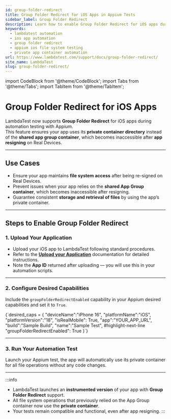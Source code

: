 ```yaml
---
id: group-folder-redirect
title: Group Folder Redirect for iOS Apps in Appium Tests
sidebar_label: Group Folder Redirect
description: Learn how to enable Group Folder Redirect for iOS apps during Appium testing on LambdaTest Real Device Cloud.
keywords:
  - lambdatest automation
  - ios app automation
  - group folder redirect
  - appium ios file system testing
  - private app container automation
url: https://www.lambdatest.com/support/docs/group-folder-redirect/
site_name: LambdaTest
slug: group-folder-redirect/
---
```


import CodeBlock from '@theme/CodeBlock';
import Tabs from '@theme/Tabs';
import TabItem from '@theme/TabItem';

# Group Folder Redirect for iOS Apps

LambdaTest now supports **Group Folder Redirect** for iOS apps during automation testing with Appium.  
This feature ensures your app uses its **private container directory** instead of the **shared app group container**, which becomes inaccessible after **app resigning** on Real Devices.

---

 ## Use Cases 

- Ensure your app maintains **file system access** after being re-signed on Real Devices.  
- Prevent issues when your app relies on the **shared App Group container**, which becomes inaccessible after resigning.  
- Guarantee consistent **storage and retrieval of files** by using the app’s private container.  

---

## Steps to Enable Group Folder Redirect

### 1. Upload Your Application
- Upload your iOS app to LambdaTest following standard procedures.  
- Refer to the [**Upload your Application**](https://www.lambdatest.com/support/docs/application-setup-via-api/#upload-your-application) documentation for detailed instructions.  
- Note the **App ID** returned after uploading — you will use this in your automation scripts.

---

### 2. Configure Desired Capabilities
Include the `groupFolderRedirectEnabled` capability in your Appium desired capabilities and set it to `True`.  

<Tabs>
  <TabItem value="ios" label="iOS">
    <CodeBlock className="language-java">
{`desired_caps = {
    "deviceName":"iPhone 16",
    "platformName":"iOS",
    "platformVersion":"18",
    "isRealMobile": True,
    "app":"YOUR_APP_URL",
    "build":"Sample Build",
    "name":"Sample Test",
    #highlight-next-line
    "groupFolderRedirectEnabled": True
}`}
    </CodeBlock>
  </TabItem>
</Tabs>

---

### 3. Run Your Automation Test
Launch your Appium test, the app will automatically use its private container for all file operations without any code changes.

---

:::info
- LambdaTest launches an **instrumented version** of your app with **Group Folder Redirect** support.  
- All file system operations that previously relied on the App Group container now use the **private container**.  
- Your tests remain compatible and functional, even after app resigning.
:::
